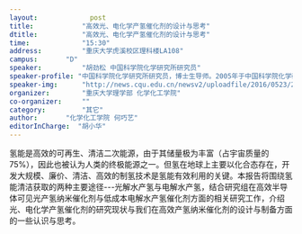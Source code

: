 ```yaml
---
layout: 			post
title:       	  "高效光、电化学产氢催化剂的设计与思考"
dtitle:      	  "高效光、电化学产氢催化剂的设计与思考"
time: 		  	  "15:30"
address:	  	  "重庆大学虎溪校区理科楼LA108"
campus:	  	  "D"
speaker:	   	  "胡劲松 中国科学院化学研究所研究员"
speaker-profile: "中国科学院化学研究所研究员，博士生导师。2005年于中国科学院化学研究所获博士学位。2005年至2008年在中国科学院化学研究所先后任助理研究员和副研究员。2007年至2008年在香港城市大学短期访问。2008年至2011年在美国哈佛大学从事研究工作。2011年3月入选中国科学院化学研究所“引进国外杰出青年人才计划”,加入中国科学院化学研究所中科院分子纳米结构与纳米技术院重点实验室。主要从事清洁能源转换纳米材料与器件的研究。已在包括Nature Commun.、PNAS、JACS、Angew. Chem.、Nano Lett.、Adv. Mater.等国际学术期刊上发表论文80余篇。文章已被他人引用8000余次。曾获中国化学会青年化学奖等奖励。"
speaker-img:	  "http://news.cqu.edu.cn/newsv2/uploadfile/2016/0523/20160523044346935.jpg"
organizer:		  "重庆大学理学部 化学化工学院"
co-organizer:	  ""
category:		  "其它"
author:		  "化学化工学院 何巧艺"
editorInCharge:  "胡小华"
---
```

氢能是高效的可再生、清洁二次能源，由于其储量极为丰富（占宇宙质量的75%），因此也被认为人类的终极能源之一。但氢在地球上主要以化合态存在，开发大规模、廉价、清洁、高效的制氢技术是氢能有效利用的关键。本报告将围绕氢能清洁获取的两种主要途径---光解水产氢与电解水产氢，结合研究组在高效半导体可见光产氢纳米催化剂与低成本电解水产氢催化剂方面的相关研究工作，介绍光、电化学产氢催化剂的研究现状与我们在高效产氢纳米催化剂的设计与制备方面的一些认识与思考。
